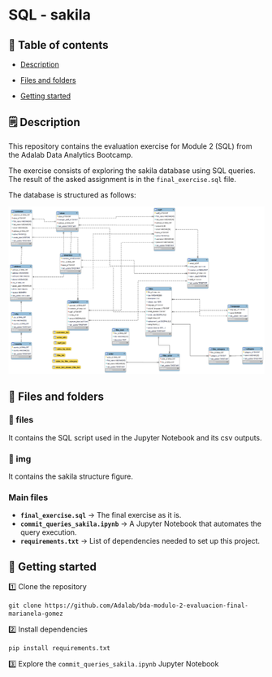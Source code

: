 # SQL - sakila

## 🔗 Table of contents 

- [Description](#️-description)

- [Files and folders](#-files-and-folders)

- [Getting started](#-getting-started)


## 🗒️ Description 

This repository contains the evaluation exercise for Module 2 (SQL) from the Adalab Data Analytics Bootcamp.

The exercise consists of exploring the sakila database using SQL queries. The result of the asked assignment is in the `final_exercise.sql` file. 

The database is structured as follows:

![Figure 1: Diagram of sakila structure](https://github.com/Adalab/bda-modulo-2-evaluacion-final-marianela-gomez/blob/main/img/sakila.png)

## 📁 Files and folders

### 📂 files 

It contains the SQL script used in the Jupyter Notebook and its csv outputs. 

### 📂 img 

It contains the sakila structure figure.

### Main files

- **`final_exercise.sql`** → The final exercise as it is. 
- **`commit_queries_sakila.ipynb`** → A Jupyter Notebook that automates the query execution. 
- **`requirements.txt`** → List of dependencies needed to set up this project. 

## 🚀 Getting started

1️⃣ Clone the repository

```
git clone https://github.com/Adalab/bda-modulo-2-evaluacion-final-marianela-gomez
```
2️⃣ Install dependencies 

```
pip install requirements.txt
```

3️⃣ Explore the `commit_queries_sakila.ipynb` Jupyter Notebook